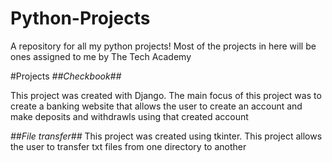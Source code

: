 # Python-Projects
A repository for all my python projects! Most of the projects in here will be ones assigned to me by The Tech Academy

#Projects
*##Checkbook##*

This project was created with Django. The main focus of this project was to create a banking website that allows the user to create an account
and make deposits and withdrawls using that created account


*##File transfer##*
This project was created using tkinter. This project allows the user to transfer txt files from one directory to another
